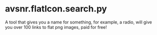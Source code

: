 # avsnr.flatlcon.search.py
A tool that gives you a name for something, for example, a radio, will give you over 100 links to flat png images, paid for free!
